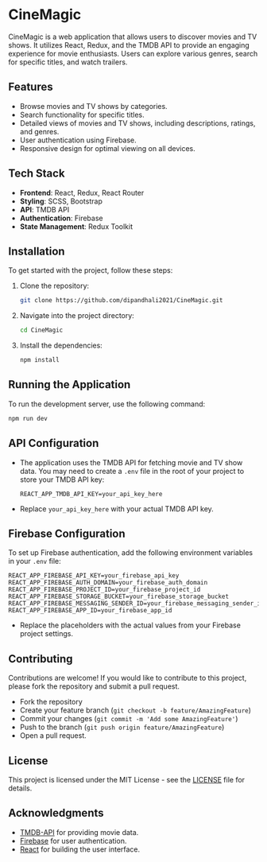 # CineMagic

CineMagic is a web application that allows users to discover movies and TV shows. It utilizes React, Redux, and the TMDB API to provide an engaging experience for movie enthusiasts. Users can explore various genres, search for specific titles, and watch trailers.

## Features

- Browse movies and TV shows by categories.
- Search functionality for specific titles.
- Detailed views of movies and TV shows, including descriptions, ratings, and genres.
- User authentication using Firebase.
- Responsive design for optimal viewing on all devices.

## Tech Stack

- **Frontend**: React, Redux, React Router
- **Styling**: SCSS, Bootstrap
- **API**: TMDB API
- **Authentication**: Firebase
- **State Management**: Redux Toolkit

## Installation

To get started with the project, follow these steps:

1. Clone the repository:
   ```bash
   git clone https://github.com/dipandhali2021/CineMagic.git
   ```

2. Navigate into the project directory:
   ```bash
   cd CineMagic
   ```

3. Install the dependencies:
   ```bash
   npm install
   ```

## Running the Application

To run the development server, use the following command:
```bash
npm run dev
```

## API Configuration

- The application uses the TMDB API for fetching movie and TV show data. You may need to create a `.env` file in the root of your project to store your TMDB API key:
  ```plaintext
  REACT_APP_TMDB_API_KEY=your_api_key_here
  ```

- Replace `your_api_key_here` with your actual TMDB API key.

## Firebase Configuration

To set up Firebase authentication, add the following environment variables in your `.env` file:

```plaintext
REACT_APP_FIREBASE_API_KEY=your_firebase_api_key
REACT_APP_FIREBASE_AUTH_DOMAIN=your_firebase_auth_domain
REACT_APP_FIREBASE_PROJECT_ID=your_firebase_project_id
REACT_APP_FIREBASE_STORAGE_BUCKET=your_firebase_storage_bucket
REACT_APP_FIREBASE_MESSAGING_SENDER_ID=your_firebase_messaging_sender_id
REACT_APP_FIREBASE_APP_ID=your_firebase_app_id
```

- Replace the placeholders with the actual values from your Firebase project settings.

## Contributing

Contributions are welcome! If you would like to contribute to this project, please fork the repository and submit a pull request.

- Fork the repository
- Create your feature branch (`git checkout -b feature/AmazingFeature`)
- Commit your changes (`git commit -m 'Add some AmazingFeature'`)
- Push to the branch (`git push origin feature/AmazingFeature`)
- Open a pull request.

## License

This project is licensed under the MIT License - see the [LICENSE](https://choosealicense.com/) file for details.

## Acknowledgments

- [TMDB-API](https://developer.themoviedb.org/reference/intro/getting-started) for providing movie data.
- [Firebase](https://firebase.google.com/) for user authentication.
- [React](https://react.dev/) for building the user interface.
